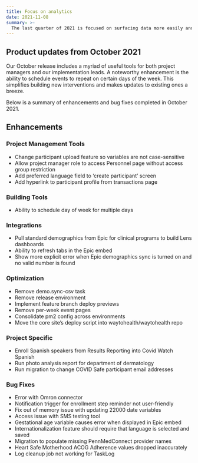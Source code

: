```yaml
---
title: Focus on analytics
date: 2021-11-08
summary: >-
  The last quarter of 2021 is focused on surfacing data more easily and readily to our users. October laid the groundwork for the anticipated release of standard dashboards and a report builder through our analytics tool, Lens. Projects launched this month include THEA 2.0 which layers education content on top of existing prenatal blood pressure monitoring program, Breast Cancer Screening Outreach, and Step 4Life, an RCT leveraging gamification concepts to improve physical activity among patients with Alzheimers.
---
```


## Product updates from October 2021

Our October release includes a myriad of useful tools for both project managers and our implementation leads. A noteworthy enhancement is the ability to schedule events to repeat on certain days of the week. This simplifies building new interventions and makes updates to existing ones a breeze.

Below is a summary of enhancements and bug fixes completed in October 2021.

## Enhancements

### Project Management Tools

- Change participant upload feature so variables are not case-sensitive
- Allow project manager role to access Personnel page without access group restriction
- Add preferred language field to ‘create participant’ screen
- Add hyperlink to participant profile from transactions page

### Building Tools

- Ability to schedule day of week for multiple days

### Integrations

- Pull standard demographics from Epic for clinical programs to build Lens dashboards
- Ability to refresh tabs in the Epic embed
- Show more explicit error when Epic demographics sync is turned on and no valid number is found

### Optimization

- Remove demo.sync-csv task
- Remove release environment
- Implement feature branch deploy previews
- Remove per-week event pages
- Consolidate pm2 config across environments
- Move the core site’s deploy script into waytohealth/waytohealth repo

### Project Specific

- Enroll Spanish speakers from Results Reporting into Covid Watch Spanish
- Run photo analysis report for department of dermatology
- Run migration to change COVID Safe participant email addresses

### Bug Fixes

- Error with Omron connector
- Notification trigger for enrollment step reminder not user-friendly
- Fix out of memory issue with updating 22000 date variables
- Access issue with SMS testing tool
- Gestational age variable causes error when displayed in Epic embed
- Internationalization feature should require that language is selected and saved
- Migration to populate missing PennMedConnect provider names
- Heart Safe Motherhood ACOG Adherence values dropped inaccurately
- Log cleanup job not working for TaskLog

